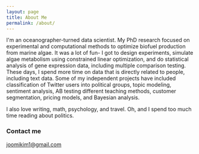 ```yaml
---
layout: page
title: About Me
permalink: /about/
---
```


I'm an oceanographer-turned data scientist. My PhD research focused on experimental and computational methods to optimize biofuel production from marine algae. It was a lot of fun- I got to design experiments, simulate algae metabolism using constrained linear optimization, and do statistical analysis of gene expression data, including multiple comparison testing. These days, I spend more time on data that is directly related to people, including text data. Some of my independent projects have included classification of Twitter users into political groups, topic modeling, sentiment analysis, AB testing different teaching methods, customer segmentation, pricing models, and Bayesian analysis. 

I also love writing, math, psychology, and travel. Oh, and I spend too much time reading about politics.


### Contact me

[joomikim1@gmail.com](mailto:joomikim1@gmail.com)
